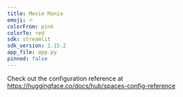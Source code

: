 ```yaml
---
title: Movie Mania
emoji: 🔥
colorFrom: pink
colorTo: red
sdk: streamlit
sdk_version: 1.15.2
app_file: app.py
pinned: false
---
```


Check out the configuration reference at https://huggingface.co/docs/hub/spaces-config-reference
